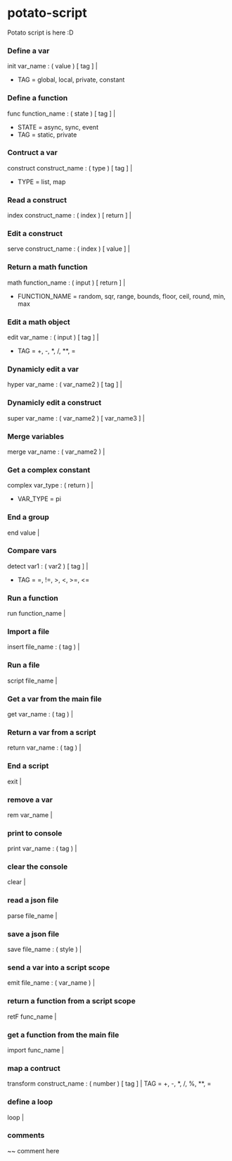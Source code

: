 # potato-script
Potato script is here :D

### Define a var
init var_name : ( value ) [ tag ] |
* TAG = global, local, private, constant

### Define a function
func function_name : ( state ) [ tag ] |
* STATE = async, sync, event
* TAG = static, private

### Contruct a var
construct construct_name : ( type ) [ tag ] |
* TYPE = list, map

### Read a construct
index construct_name : ( index ) [ return ] |

### Edit a construct
serve construct_name : ( index ) [ value ] |

### Return a math function
math function_name : ( input ) [ return ] |
* FUNCTION_NAME = random, sqr, range, bounds, floor, ceil, round, min, max

### Edit a math object
edit var_name : ( input ) [ tag ] |
* TAG = +, -, *, /, **, =

### Dynamicly edit a var
hyper var_name : ( var_name2 ) [ tag ] |

### Dynamicly edit a construct
super var_name : ( var_name2 ) [ var_name3 ] |

### Merge variables
merge var_name : ( var_name2 ) |

### Get a complex constant
complex var_type : ( return ) |
* VAR_TYPE = pi

### End a group
end value |

### Compare vars
detect var1 : ( var2 ) [ tag ] |
* TAG = =, !=, >, <, >=, <=

### Run a function
run function_name |

### Import a file
insert file_name : ( tag ) |

### Run a file
script file_name |

### Get a var from the main file
get var_name : ( tag ) |

### Return a var from a script
return var_name : ( tag ) |

### End a script
exit |

### remove a var
rem var_name |

### print to console
print var_name : ( tag ) |

### clear the console
clear |

### read a json file
parse file_name |

### save a json file
save file_name : ( style ) |

### send a var into a script scope
emit file_name : ( var_name ) |

### return a function from a script scope
retF func_name |

### get a function from the main file
import func_name |

### map a contruct
transform construct_name : ( number ) [ tag ] |
TAG = +, -, *, /, %, **, =

### define a loop
loop |

### comments
~~ comment here

